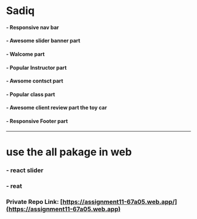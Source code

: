 # Sadiq
#### - Responsive nav bar 
#### - Awesome slider banner part
#### - Walcome part
#### - Popular Instructor part
#### - Awsome contsct part
#### - Popular class part
#### - Awesome client review part the toy car
#### - Responsive Footer part

------------------------------

# use the all pakage in web
### - react slider
### - reat 

### Private Repo Link: [https://assignment11-67a05.web.app/](https://assignment11-67a05.web.app)